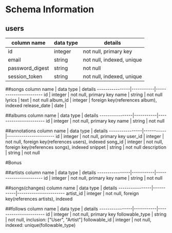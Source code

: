 # Schema Information

## users
column name     | data type | details
----------------|-----------|-----------------------
id              | integer   | not null, primary key
email           | string    | not null, indexed, unique
password_digest | string    | not null
session_token   | string    | not null, indexed, unique

##songs
column name     | data type | details
----------------|-----------|-----------------------
id              | integer   | not null, primary key
name            | string    | not null
lyrics          | text      | not null
album_id        | integer   | foreign key(references album), indexed
release_date    | date      |

##albums
column name     | data type | details
----------------|-----------|-----------------------
id              | integer   | not null, primary key
name            | string    | not null

##annotations
column name     | data type | details
----------------|-----------|-----------------------
id              | integer   | not null, primary key
user_id         | integer   | not null, foreign key(references users), indexed
song_id         | integer   | not null, foreign key(references songs), indexed
snippet         | string    | not null
description     | string    | not null

#Bonus

##artists
column name     | data type | details
----------------|-----------|-----------------------
id              | integer   | not null, primary key
name            | string    | not null

##songs(changes)
column name     | data type | details
----------------|-----------|-----------------------
artist_id       | integer   | not null, foreign key(references artists), indexed

##follows
column name     | data type | details
----------------|-----------|-----------------------
id              | integer   | not null, primary key
followable_type | string    | not null, inclusion: ["User", "Artist"]
followable_id   | integer   | not null, indexed: unique(followable_type)
